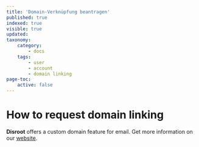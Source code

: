 ```yaml
---
title: 'Domain-Verknüpfung beantragen'
published: true
indexed: true
visible: true
updated:
taxonomy:
    category:
        - docs
    tags:
        - user
        - account
        - domain linking
page-toc:
    active: false
---
```


# How to request domain linking

**Disroot** offers a custom domain feature for email. Get more information on our [website](https://disroot.org/en/perks).